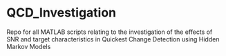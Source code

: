 # QCD_Investigation
Repo for all MATLAB scripts relating to the investigation of the effects of SNR and target characteristics in Quickest Change Detection using Hidden Markov Models
